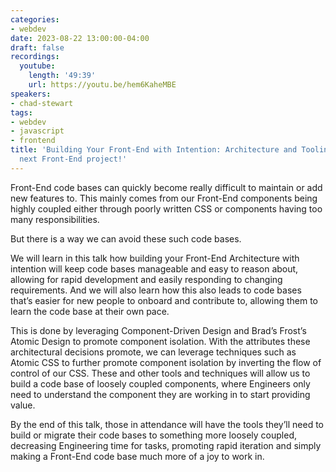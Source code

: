 ```yaml
---
categories:
- webdev
date: 2023-08-22 13:00:00-04:00
draft: false
recordings:
  youtube:
    length: '49:39'
    url: https://youtu.be/hem6KaheMBE
speakers:
- chad-stewart
tags:
- webdev
- javascript
- frontend
title: 'Building Your Front-End with Intention: Architecture and Tooling for your
  next Front-End project!'
---
```



Front-End code bases can quickly become really difficult to maintain or add new features to. This mainly comes from our Front-End components being highly coupled either through poorly written CSS or components having too many responsibilities.

But there is a way we can avoid these such code bases.

We will learn in this talk how building your Front-End Architecture with intention will keep code bases manageable and easy to reason about, allowing for rapid development and easily responding to changing requirements. And we will also learn how this also leads to code bases that’s easier for new people to onboard and contribute to, allowing them to learn the code base at their own pace.

This is done by leveraging Component-Driven Design and Brad’s Frost’s Atomic Design to promote component isolation. With the attributes these architectural decisions promote, we can leverage techniques such as Atomic CSS to further promote component isolation by inverting the flow of control of our CSS. These and other tools and techniques will allow us to build a code base of loosely coupled components, where Engineers only need to understand the component they are working in to start providing value.

By the end of this talk, those in attendance will have the tools they’ll need to build or migrate their code bases to something more loosely coupled, decreasing Engineering time for tasks, promoting rapid iteration and simply making a Front-End code base much more of a joy to work in.